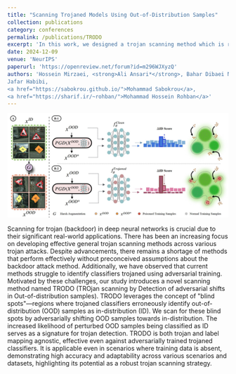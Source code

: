 ```yaml
---
title: "Scanning Trojaned Models Using Out-of-Distribution Samples"
collection: publications
category: conferences
permalink: /publications/TRODO
excerpt: 'In this work, we designed a trojan scanning method which is robust in various aspects, including trojan attack type, label mapping, and adversarial robustness of the classifier. We further propose a version of our work which requires no access samples from the model's training distribution.'
date: 2024-12-09
venue: 'NeurIPS'
paperurl: 'https://openreview.net/forum?id=m296WJXyzQ'
authors: 'Hossein Mirzaei, <strong>Ali Ansari*</strong>, Bahar Dibaei Nia*, Mojtaba Nafez, Moein Madadi, Sepehr Rezaee, Zeinab Sadat Taghavi, Arad Maleki, Kian Shamsaie, Mahdi Hajialilue,
Jafar Habibi,
<a href="https://sabokrou.github.io/">Mohammad Sabokrou</a>,
<a href="https://sharif.ir/~rohban/">Mohammad Hossein Rohban</a>'
---
```


![Main figure of the paper](../images/trodo_figure.jpg)

Scanning for trojan (backdoor) in deep neural networks is crucial due to their significant real-world applications. There has been an increasing focus on developing effective general trojan scanning methods across various trojan attacks. Despite advancements, there remains a shortage of methods that perform effectively without preconceived assumptions about the backdoor attack method. Additionally, we have observed that current methods struggle to identify classifiers trojaned using adversarial training. Motivated by these challenges, our study introduces a novel scanning method named TRODO (TROjan scanning by Detection of adversarial shifts in Out-of-distribution samples). TRODO leverages the concept of "blind spots"—regions where trojaned classifiers erroneously identify out-of-distribution (OOD) samples as in-distribution (ID). We scan for these blind spots by adversarially shifting OOD samples towards in-distribution. The increased likelihood of perturbed OOD samples being classified as ID serves as a signature for trojan detection. TRODO is both trojan and label mapping agnostic, effective even against adversarially trained trojaned classifiers. It is applicable even in scenarios where training data is absent, demonstrating high accuracy and adaptability across various scenarios and datasets, highlighting its potential as a robust trojan scanning strategy.